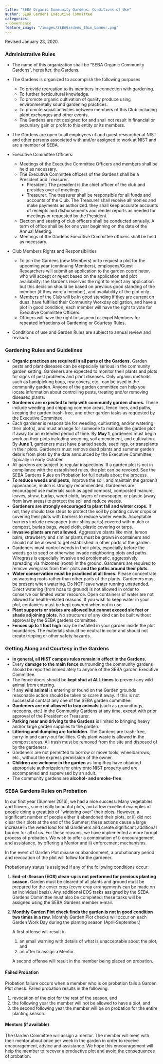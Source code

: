 ```yaml
---
title: "SEBA Organic Community Gardens: Conditions of Use"
author: SEBA Gardens Executive Committee
categories:
- Governance
feature_image: "/images/SEBAGardens_thin_banner.png"
---
```


Revised January 23, 2020.

### Administrative Rules

* The name of this organization shall be “SEBA Organic Community Gardens”,
hereafter, the Gardens.
* The Gardens is organized to accomplish the following purposes
  * To provide recreation to its members in connection with gardening.
  * To further horticultural knowledge.
  * To promote organic cultivation of quality produce using environmentally
    sound gardening practices.
  * To promote social activities between members of this Club including plant
    exchanges and other events.
  * The Gardens are not designed for and shall not result in financial or
    pecuniary gain or profit to this entity or its members.
* The Gardens are open to all employees of and guest researcher at NIST and
  other persons associated with and/or assigned to work at NIST and are a
  member of SEBA.
* Executive Committee Officers:
  * Meetings of the Executive Committee Officers and members shall be held as
    necessary.
  * The Executive Committee officers of the Gardens shall be a President and
    Treasurer.
    * President: The president is the chief officer of the club and presides
      over all meetings.
    * Treasurer: The treasurer shall be responsible for all funds and accounts
      of the Club. The Treasurer shall receive all monies and make payments as
      authorized. they shall keep accurate accounts of receipts and
      disbursements and render reports as needed for meetings or requested by
      the President.
  * Election and seating of club officers shall be conducted annually. A term
    of office shall be for one year beginning on the date of the Annual
    Meeting.
  * Meetings of the Gardens Executive Committee officers shall be held as
    necessary.

* Club Members Rights and Responsibilities
  * To join the Gardens (new Members) or to request a plot for the upcoming
    year (continuing Members), employees/Guest Researchers will submit an
    application to the garden coordinator, who will accept or reject based on
    the application and plot availability; the Gardens reserves the right to
    reject any application but this decision should be based on previous good
    standing of the member (if they were a member), and availability of the
    plot only.
  * Members of the Club will be in good standing if they are current on dues,
    have fulfilled their Community Workday obligation, and have a plot in good
    condition; each member will have the right to vote for Executive Committee
    Officers.
  * Officers will have the right to suspend or expel Members for repeated
    infractions of Gardening or Courtesy Rules.

* Conditions of use and Garden Rules are subject to annual review and revision.

### Gardening Rules and Guidelines

* **Organic practices are required in all parts of the Gardens.** Garden pests
  and plant diseases can be especially serious in the community garden setting.
  Gardeners are expected to monitor their plants and plots for signs of pest
  problems and plant diseases. Only organic methods such as handpicking bugs,
  row covers, etc., can be used in the community garden. Anyone of the garden
  committee can help you locate information about controlling pests, treating
  and/or removing diseased plants.
* **Gardeners are expected to help with community garden chores.** These
  include weeding and chipping common areas, fence lines, and paths, keeping
  the garden trash-free, and other garden tasks as requested by the Executive
  Committee.
* Each gardener is responsible for weeding, cultivating, and/or watering their
  plot(s), and must arrange for someone to maintain the garden plot if away for
  an extended period of time. By **May 1**, gardeners must begin work on their
  plots including weeding, soil amendment, and cultivation. By **June 1**,
  gardeners must have planted seeds, seedlings, or transplants in their plots.
  Gardeners must remove dead plants and summer garden debris from plots by the
  date announced by the Executive Committee, typically in early October.
* All gardens are subject to regular inspections. If a garden plot is not in
  compliance with the established rules, the plot can be revoked. See the SEBA
  Gardens Rules on Probation for full details about the process.
* **To reduce weeds and pests,** improve the soil, and maintain the garden’s
  appearance, mulch is strongly recommended. Gardeners are encouraged use
  materials such as aged compost, composted manure, leaves, straw, burlap, weed
  cloth, layers of newspaper, or plastic (away from lawn areas) to protect the
  soil and reduce weeds.
* **Gardeners are strongly encouraged to plant fall and winter crops.** If not,
  they should take steps to protect the soil by planting cover crops or
  covering their plots with barriers to reduce winter weeds. Acceptable
  barriers include newspaper (non-shiny parts) covered with mulch or compost,
  burlap bags, weed cloth, plastic covering or tarps.
* **Invasive plants are not allowed.** Aggressive plants like mint, lemon balm,
  strawberry and similar plants must be grown in containers and should not be
  allowed to get established in other parts of the garden.
* Gardeners must control weeds in their plots, especially before the weeds go
  to seed or otherwise invade neighboring plots and paths. Wiregrass is
  especially invasive and problematic, aggressively spreading via rhizomes
  (roots) in the ground. Gardeners are required to remove wiregrass from their
  plots **and the paths around their plots.**
* **Water conservation must be practiced at all times.** Please concentrate on
  watering roots rather than other parts of the plants. Gardeners must be
  present when watering. Do NOT leave water running unattended. Direct watering
  (from hose to ground) is not allowed in order to conserve our limited water
  resource. Open containers of water are not allowed for health-related
  reasons. If you wish to keep water in your plot, containers must be kept
  covered when not in use.
* **Plant supports or stakes are allowed but cannot exceed six feet or shade
  adjoining plots.** No structures of any kind can be built without approval by
  the SEBA gardens committee.
* **Fences up to 1 foot high** may be installed in your garden inside the plot
  boundaries. The materials should be neutral in color and should not create
  tripping or other safety hazards.

### Getting Along and Courtesy in the Gardens

* **In general, all NIST campus rules remain in effect in the Gardens.**
* Every **damage to the main fence** surrounding the community gardens should be
  reported immediately to anyone of the SEBA garden Executive Committee.
* The fence doors should be **kept shut at ALL times** to prevent any wild
  animal from entering.
* If any **wild animal** is entering or found on the Garden grounds reasonable
  action should be taken to scare it away. If this is not successful contact
  any one of the SEBA garden committee.
* **Gardeners are not allowed to trap animals** (such as groundhogs, raccoons,
  etc.) in the Community Gardens at any time, except with prior approval of the
  President or Treasurer.
* **Parking near and driving to the Gardens** is limited to bringing heavy
  and/or large garden supplies to the garden.
* **Littering and dumping are forbidden.** The Gardens are trash-free, carry-in
  and carry-out facilities. Only plant waste is allowed in the compost areas.
  All trash must be removed from the site and disposed of by the gardeners.
* Gardeners are not permitted to borrow or move tools, wheelbarrows, etc.,
  without the express permission of the owner.
* **Children are welcome in the garden** as long they have obtained appropriate
  authorization for entry onto NIST property and are accompanied and supervised
  by an adult.
* The community gardens are **alcohol- and smoke-free.**

### SEBA Gardens Rules on Probation

In our first year (Summer 2016), we had a nice success: Many vegetables and
flowers, some really beautiful plots, and a few excellent examples of people
doing a great job of “wintering over” their plots. However, a significant
number of people either i) abandoned their plots, or ii) did not clear their
plots at the end of the Summer; these actions cause a large increase in the
weed load for all Gardeners and create significant additional burden for all of
us. For these reasons, we have implemented a more formal process of probation.
We wish to offer a combination of i) encouragement and assistance, by offering
a Mentor and ii) enforcement mechanisms.

In the event of Garden Plot misuse or abandonment, a probationary period and
revocation of the plot will follow for the gardener.

Probationary status is assigned if any of the following conditions occur:

1. **End‐of‐Season (EOS) clean‐up is not performed for previous planting
   season.** Garden must be cleared of all plants and ground must be prepared
   for the cover crop (cover crop arrangements can be made on an individual
   basis). Any additional EOS tasks assigned by the SEBA Gardens Committee must
   also be completed; these tasks will be assigned using the SEBA Gardens
   member e‐mail.
2. **Monthly Garden Plot check finds the garden is not in good condition two
   times in a row.** Monthly Garden Plot checks will occur on each Garden Work
   Day during the planting season (April‐September.) 
   
   A first offense will result in
   1. an email warning with details of what is unacceptable about the plot, and
   2. an offer to assign a Mentor.
   
   A second offense will result in the member being placed on probation.

#### Failed Probation

Probation failure occurs when a member who is on probation fails a Garden Plot
check. Failed probation results in the following:

1. revocation of the plot for the rest of the season, and
2. the following year the member will not be allowed to have a plot, and
3. the second following year the member will be on probation for the entire
   planting season.

#### Mentors (if available)

The Garden Committee will assign a mentor. The member will meet with their
mentor about once per week in the garden in order to receive encouragement,
advice and assistance. We hope this encouragement will help the member to
recover a productive plot and avoid the consequences of probation.
